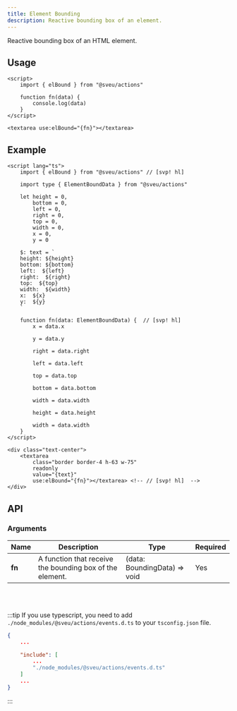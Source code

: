 ```yaml
---
title: Element Bounding
description: Reactive bounding box of an element.
---
```


Reactive bounding box of an HTML element.

## Usage

```svelte
<script>
    import { elBound } from "@sveu/actions"

    function fn(data) {
        console.log(data)
    }
</script>

<textarea use:elBound="{fn}"></textarea>
```

## Example

```svelte live ln
<script lang="ts">
    import { elBound } from "@sveu/actions" // [svp! hl]

    import type { ElementBoundData } from "@sveu/actions"

    let height = 0,
        bottom = 0,
        left = 0,
        right = 0,
        top = 0,
        width = 0,
        x = 0,
        y = 0

    $: text = `
    height: ${height}
    bottom: ${bottom}
    left:  ${left}
    right:  ${right}
    top:  ${top}
    width:  ${width}
    x:  ${x}
    y:  ${y}
    `
    
    function fn(data: ElementBoundData) {  // [svp! hl]
        x = data.x

        y = data.y

        right = data.right

        left = data.left

        top = data.top

        bottom = data.bottom

        width = data.width

        height = data.height

        width = data.width
    }
</script>

<div class="text-center">
    <textarea
        class="border border-4 h-63 w-75"
        readonly
        value="{text}"
        use:elBound="{fn}"></textarea> <!-- // [svp! hl]  -->
</div>

```

## API

### Arguments

| Name                | Description                                  | Type                  | Required |
| ------------------- | -------------------------------------------- | --------------------- | -------- |
| **fn**              | A function that receive the bounding box of the element. | (data: BoundingData) => void | Yes |

<br/>
<br/>

:::tip
If you use typescript, you need to add `./node_modules/@sveu/actions/events.d.ts` to your `tsconfig.json` file.

```json
{
    ...

    "include": [
        ...
        "./node_modules/@sveu/actions/events.d.ts"
    ]
    ...
}
```

:::
